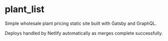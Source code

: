 # plant_list
Simple wholesale plant pricing static site built with Gatsby and GraphQL. 

Deploys handled by Netlify automatically as merges complete successfully.
